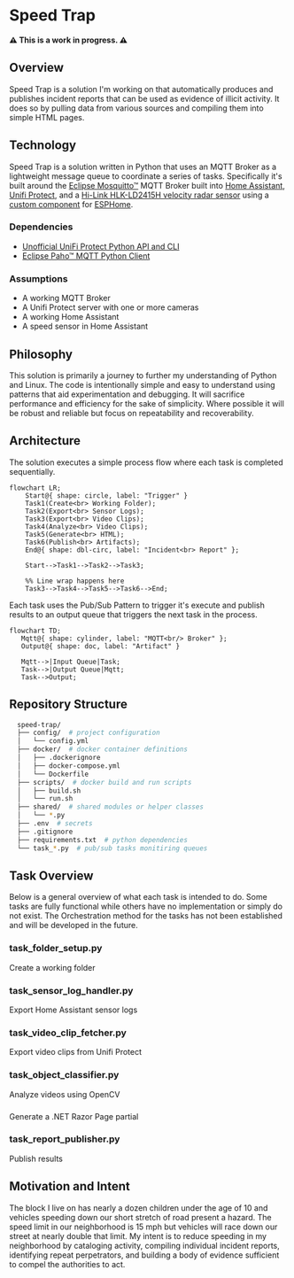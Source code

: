 # Speed Trap
**⚠️ This is a work in progress. ⚠️**  

## Overview
Speed Trap is a solution I'm working on that automatically produces
and publishes incident reports that can be used as evidence of 
illicit activity.  It does so by pulling data from various sources
and compiling them into simple HTML pages.

## Technology
Speed Trap is a solution written in Python that uses an MQTT Broker as 
a lightweight message queue to coordinate a series of tasks.  Specifically
it's built around the [Eclipse Mosquitto™](https://mosquitto.org/) MQTT Broker built
into [Home Assistant](https://www.home-assistant.io/), 
[Unifi Protect](https://www.ui.com/camera-security), and a 
[Hi-Link HLK-LD2415H velocity radar sensor](https://www.hlktech.net/index.php?id=1219) 
using a [custom component](https://github.com/cptskippy/esphome.ld2415h) 
for [ESPHome](https://esphome.io/).

### Dependencies
* [Unofficial UniFi Protect Python API and CLI](https://github.com/uilibs/uiprotect)
* [Eclipse Paho™ MQTT Python Client](https://github.com/eclipse-paho/paho.mqtt.python)

### Assumptions
* A working MQTT Broker
* A Unifi Protect server with one or more cameras
* A working Home Assistant
* A speed sensor in Home Assistant

## Philosophy
This solution is primarily a journey to further my understanding of Python 
and Linux. The code is intentionally simple and easy to understand using 
patterns that aid experimentation and debugging. It will sacrifice 
performance and efficiency for the sake of simplicity. Where possible it 
will be robust and reliable but focus on repeatability and recoverability.

## Architecture
The solution executes a simple process flow where each task is completed sequentially.

```mermaid
flowchart LR;
    Start@{ shape: circle, label: "Trigger" }
    Task1(Create<br> Working Folder);
    Task2(Export<br> Sensor Logs);
    Task3(Export<br> Video Clips);
    Task4(Analyze<br> Video Clips);
    Task5(Generate<br> HTML);
    Task6(Publish<br> Artifacts);
    End@{ shape: dbl-circ, label: "Incident<br> Report" };

    Start-->Task1-->Task2-->Task3;
    
    %% Line wrap happens here
    Task3-->Task4-->Task5-->Task6-->End;
```

Each task uses the Pub/Sub Pattern to trigger it's execute and publish results to an
output queue that triggers the next task in the process.
```mermaid
flowchart TD;
   Mqtt@{ shape: cylinder, label: "MQTT<br/> Broker" };
   Output@{ shape: doc, label: "Artifact" }

   Mqtt-->|Input Queue|Task;
   Task-->|Output Queue|Mqtt;
   Task-->Output;
```

## Repository Structure
```bash
  speed-trap/
  ├── config/  # project configuration
  │   └── config.yml
  ├── docker/  # docker container definitions
  │   ├── .dockerignore
  │   ├── docker-compose.yml
  │   └── Dockerfile
  ├── scripts/  # docker build and run scripts
  │   ├── build.sh
  │   └── run.sh
  ├── shared/  # shared modules or helper classes
  │   └── *.py
  ├── .env  # secrets
  ├── .gitignore
  ├── requirements.txt  # python dependencies
  └── task_*.py  # pub/sub tasks monitiring queues
```

## Task Overview
Below is a general overview of what each task is intended to do.  Some 
tasks are fully functional while others have no implementation or simply 
do not exist.  The Orchestration method for the tasks has not been 
established and will be developed in the future.

### task_folder_setup.py
Create a working folder

### task_sensor_log_handler.py
Export Home Assistant sensor logs

### task_video_clip_fetcher.py
Export video clips from Unifi Protect

### task_object_classifier.py
Analyze videos using OpenCV

### <TBD>
Generate a .NET Razor Page partial

### task_report_publisher.py
Publish results

## Motivation and Intent
The block I live on has nearly a dozen children under the age of 10 
and vehicles speeding down our short stretch of road present a hazard. 
The speed limit in our neighborhood is 15 mph but vehicles will race 
down our street at nearly double that limit. My intent is to reduce 
speeding in my neighborhood by cataloging activity, compiling 
individual incident reports, identifying repeat perpetrators, and 
building a body of evidence sufficient to compel the authorities 
to act.
